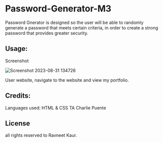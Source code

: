 # Password-Generator-M3

Password Gnerator is designed so the user will be able to randomly generate a password that meets certain criteria, in order to create a strong password that provides greater security. 







## Usage:
Screenshot 

![Screenshot 2023-08-31 134726](https://github.com/Neetk962/Password-Generator-M3/assets/131637944/061f203c-26b2-4d5b-9414-b80615308ab2)



User website, navigate to the website and view my portfolio. 



## Credits:
Languages used: HTML & CSS
TA Charlie Puente 


## License 
all rights reserved to Ravneet Kaur.
